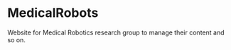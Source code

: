 MedicalRobots
=============

Website for Medical Robotics research group to manage their content and so on.
